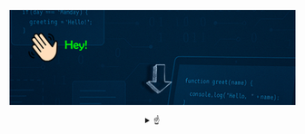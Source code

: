 
![Bienvenido a mi perfil](bannergif.gif)

<details>
<summary align="center"> 
☝
</summary>

<br />
<h2 align="center"> Hola! soy Jairo 👋</h2>

<br />
<p align="center">
 Programador Junior con conocimientos básicos en ingeniería, me encanta la resolución de problemas, buscar soluciones eficientes y </p>
<h3 align="center"> ¡Disfrutar del proceso! 💪 </h3>



<p align="center">
 Comencé estudiando Ingeniería Eléctrica en 2016, ya que una de mis pasiones son las matemáticas, la física y la resolución de problemas. Tras años de estudio y dedicación y varias asignaturas que involucraban programación,
</p>
<h3 align="center">
¡Quedé fascinado! 🤯
</h3>

<br />
<br />
<div style="display: inline-block; text-align: left; max-width: 300px;">
 <h3>🚀 Lenguajes 🚀</h3> 

- ☕ Java  
- 🌐 HTML  
- 🎨 CSS  
- 🗄️ MySQL  

<h3>🛠️ Tecnologías 🛠️</h3>

- 🧩 VS Code  
- 🐙 Git / GitHub  
- 🎨 Photoshop (Básico)
</div>
</details>

